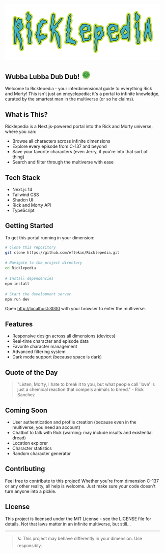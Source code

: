 ![Ricklepedia Logo](/public/logogit.png)

## Wubba Lubba Dub Dub! <img src="public/portal.gif" alt="Small Portal" width="30" height="30">

Welcome to Ricklepedia - your interdimensional guide to everything Rick and Morty! This isn't just an encyclopedia; it's a portal to infinite knowledge, curated by the smartest man in the multiverse (or so he claims).

## What is This?

Ricklepedia is a Next.js-powered portal into the Rick and Morty universe, where you can:

- Browse all characters across infinite dimensions
- Explore every episode from C-137 and beyond
- Save your favorite characters (even Jerry, if you're into that sort of thing)
- Search and filter through the multiverse with ease

## Tech Stack

- Next.js 14
- Tailwind CSS
- Shadcn UI
- Rick and Morty API
- TypeScript

## Getting Started

To get this portal running in your dimension:

```bash
# Clone this repository
git clone https://github.com/eftekin/Ricklepedia.git

# Navigate to the project directory
cd Ricklepedia

# Install dependencies
npm install

# Start the development server
npm run dev
```

Open [http://localhost:3000](http://localhost:3000) with your browser to enter the multiverse.

## Features

- Responsive design across all dimensions (devices)
- Real-time character and episode data
- Favorite character management
- Advanced filtering system
- Dark mode support (because space is dark)

## Quote of the Day

> "Listen, Morty, I hate to break it to you, but what people call 'love' is just a chemical reaction that compels animals to breed." - Rick Sanchez

## Coming Soon

- User authentication and profile creation (because even in the multiverse, you need an account)
- Chatbot to talk with Rick (warning: may include insults and existential dread)
- Location explorer
- Character statistics
- Random character generator

## Contributing

Feel free to contribute to this project! Whether you're from dimension C-137 or any other reality, all help is welcome. Just make sure your code doesn't turn anyone into a pickle.

## License

This project is licensed under the MIT License - see the LICENSE file for details. Not that laws matter in an infinite multiverse, but still...

---

> 🪐 This project may behave differently in your dimension. Use responsibly.
